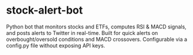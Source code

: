 # stock-alert-bot
Python bot that monitors stocks and ETFs, computes RSI &amp; MACD signals, and posts alerts to Twitter in real-time. Built for quick alerts on overbought/oversold conditions and MACD crossovers. Configurable via a config.py file without exposing API keys.
